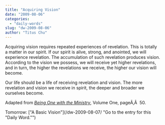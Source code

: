 ```yaml
---
title: "Acquiring Vision"
date: "2009-08-06"
categories: 
  - "daily-words"
slug: "dw-2009-08-06"
author: "Titus Chu"
---
```


Acquiring vision requires repeated experiences of revelation. This is totally a matter in our spirit. If our spirit is alive, strong, and anointed, we will experience revelation. The accumulation of such revelation produces vision. According to the vision we possess, we will receive yet higher revelations, and in turn, the higher the revelations we receive, the higher our vision will become.

Our life should be a life of receiving revelation and vision. The more revelation and vision we receive in spirit, the deeper and broader we ourselves become.

Adapted from _[Being One with the Ministry](/book-one-with-the-ministry-vol-1/ "Go to the entry for this book.")_, Volume One, pageÃ‚Â  50.

Tomorrow: ["A Basic Vision"](/dw-2009-08-07/ "Go to the entry for this "Daily Word."")
